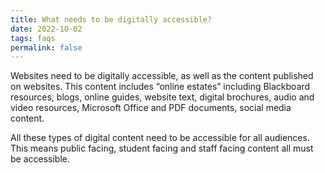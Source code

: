 ```yaml
---
title: What needs to be digitally accessible?
date: 2022-10-02
tags: faqs
permalink: false
---
```

Websites need to be digitally accessible, as well as the content published on websites. This content includes “online estates” including Blackboard resources, blogs, online guides, website text, digital brochures, audio and video resources, Microsoft Office and PDF documents, social media content.

All these types of digital content need to be accessible for all audiences. This means public facing, student facing and staff facing content all must be accessible.